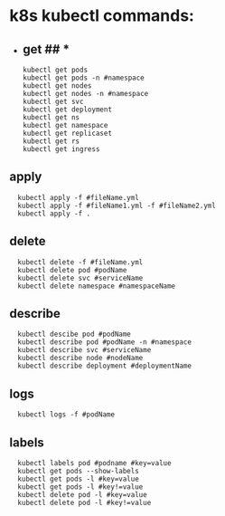 # k8s kubectl commands: #

* ## get ## * 
      kubectl get pods   
      kubectl get pods -n #namespace   
      kubectl get nodes  
      kubectl get nodes -n #namespace  
      kubectl get svc  
      kubectl get deployment  
      kubectl get ns  
      kubectl get namespace  
      kubectl get replicaset  
      kubectl get rs  
      kubectl get ingress  

## apply ##  
      kubectl apply -f #fileName.yml  
      kubectl apply -f #fileName1.yml -f #fileName2.yml  
      kubectl apply -f .  

## delete ##  
      kubectl delete -f #fileName.yml  
      kubectl delete pod #podName  
      kubectl delete svc #serviceName  
      kubectl delete namespace #namespaceName  

## describe ##
      kubectl descibe pod #podName  
      kubectl describe pod #podName -n #namespace  
      kubectl describe svc #serviceName  
      kubectl describe node #nodeName  
      kubectl describe deployment #deploymentName  

## logs ##  
      kubectl logs -f #podName  

## labels ##
      kubectl labels pod #podname #key=value
      kubectl get pods --show-labels
      kubectl get pods -l #key=value   
      kubectl get pods -l #key!=value  
      kubectl delete pod -l #key=value  
      kubectl delete pod -l #key!=value  




